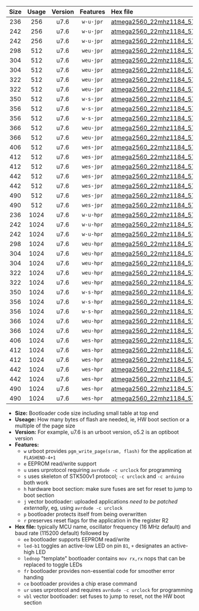 |Size|Usage|Version|Features|Hex file|
|:-:|:-:|:-:|:-:|:--|
|236|256|u7.6|`w-u-jpr`|[atmega2560_22mhz1184_57600bps_ur_vbl.hex](https://raw.githubusercontent.com/stefanrueger/urboot/main//atmega2560_22mhz1184_57600bps_ur_vbl.hex)|
|242|256|u7.6|`w-u-jpr`|[atmega2560_22mhz1184_57600bps_led+b7_ur_vbl.hex](https://raw.githubusercontent.com/stefanrueger/urboot/main//atmega2560_22mhz1184_57600bps_led+b7_ur_vbl.hex)|
|242|256|u7.6|`w-u-jpr`|[atmega2560_22mhz1184_57600bps_lednop_ur_vbl.hex](https://raw.githubusercontent.com/stefanrueger/urboot/main//atmega2560_22mhz1184_57600bps_lednop_ur_vbl.hex)|
|298|512|u7.6|`weu-jpr`|[atmega2560_22mhz1184_57600bps_ee_ur_vbl.hex](https://raw.githubusercontent.com/stefanrueger/urboot/main//atmega2560_22mhz1184_57600bps_ee_ur_vbl.hex)|
|304|512|u7.6|`weu-jpr`|[atmega2560_22mhz1184_57600bps_ee_led+b7_ur_vbl.hex](https://raw.githubusercontent.com/stefanrueger/urboot/main//atmega2560_22mhz1184_57600bps_ee_led+b7_ur_vbl.hex)|
|304|512|u7.6|`weu-jpr`|[atmega2560_22mhz1184_57600bps_ee_lednop_ur_vbl.hex](https://raw.githubusercontent.com/stefanrueger/urboot/main//atmega2560_22mhz1184_57600bps_ee_lednop_ur_vbl.hex)|
|322|512|u7.6|`weu-jpr`|[atmega2560_22mhz1184_57600bps_ee_led+b7_fr_ur_vbl.hex](https://raw.githubusercontent.com/stefanrueger/urboot/main//atmega2560_22mhz1184_57600bps_ee_led+b7_fr_ur_vbl.hex)|
|322|512|u7.6|`weu-jpr`|[atmega2560_22mhz1184_57600bps_ee_lednop_fr_ur_vbl.hex](https://raw.githubusercontent.com/stefanrueger/urboot/main//atmega2560_22mhz1184_57600bps_ee_lednop_fr_ur_vbl.hex)|
|350|512|u7.6|`w-s-jpr`|[atmega2560_22mhz1184_57600bps_vbl.hex](https://raw.githubusercontent.com/stefanrueger/urboot/main//atmega2560_22mhz1184_57600bps_vbl.hex)|
|356|512|u7.6|`w-s-jpr`|[atmega2560_22mhz1184_57600bps_led+b7_vbl.hex](https://raw.githubusercontent.com/stefanrueger/urboot/main//atmega2560_22mhz1184_57600bps_led+b7_vbl.hex)|
|356|512|u7.6|`w-s-jpr`|[atmega2560_22mhz1184_57600bps_lednop_vbl.hex](https://raw.githubusercontent.com/stefanrueger/urboot/main//atmega2560_22mhz1184_57600bps_lednop_vbl.hex)|
|366|512|u7.6|`weu-jpr`|[atmega2560_22mhz1184_57600bps_ee_led+b7_fr_ce_ur_vbl.hex](https://raw.githubusercontent.com/stefanrueger/urboot/main//atmega2560_22mhz1184_57600bps_ee_led+b7_fr_ce_ur_vbl.hex)|
|366|512|u7.6|`weu-jpr`|[atmega2560_22mhz1184_57600bps_ee_lednop_fr_ce_ur_vbl.hex](https://raw.githubusercontent.com/stefanrueger/urboot/main//atmega2560_22mhz1184_57600bps_ee_lednop_fr_ce_ur_vbl.hex)|
|406|512|u7.6|`wes-jpr`|[atmega2560_22mhz1184_57600bps_ee_vbl.hex](https://raw.githubusercontent.com/stefanrueger/urboot/main//atmega2560_22mhz1184_57600bps_ee_vbl.hex)|
|412|512|u7.6|`wes-jpr`|[atmega2560_22mhz1184_57600bps_ee_led+b7_vbl.hex](https://raw.githubusercontent.com/stefanrueger/urboot/main//atmega2560_22mhz1184_57600bps_ee_led+b7_vbl.hex)|
|412|512|u7.6|`wes-jpr`|[atmega2560_22mhz1184_57600bps_ee_lednop_vbl.hex](https://raw.githubusercontent.com/stefanrueger/urboot/main//atmega2560_22mhz1184_57600bps_ee_lednop_vbl.hex)|
|442|512|u7.6|`wes-jpr`|[atmega2560_22mhz1184_57600bps_ee_led+b7_fr_vbl.hex](https://raw.githubusercontent.com/stefanrueger/urboot/main//atmega2560_22mhz1184_57600bps_ee_led+b7_fr_vbl.hex)|
|442|512|u7.6|`wes-jpr`|[atmega2560_22mhz1184_57600bps_ee_lednop_fr_vbl.hex](https://raw.githubusercontent.com/stefanrueger/urboot/main//atmega2560_22mhz1184_57600bps_ee_lednop_fr_vbl.hex)|
|490|512|u7.6|`wes-jpr`|[atmega2560_22mhz1184_57600bps_ee_led+b7_fr_ce_vbl.hex](https://raw.githubusercontent.com/stefanrueger/urboot/main//atmega2560_22mhz1184_57600bps_ee_led+b7_fr_ce_vbl.hex)|
|490|512|u7.6|`wes-jpr`|[atmega2560_22mhz1184_57600bps_ee_lednop_fr_ce_vbl.hex](https://raw.githubusercontent.com/stefanrueger/urboot/main//atmega2560_22mhz1184_57600bps_ee_lednop_fr_ce_vbl.hex)|
|236|1024|u7.6|`w-u-hpr`|[atmega2560_22mhz1184_57600bps_ur.hex](https://raw.githubusercontent.com/stefanrueger/urboot/main//atmega2560_22mhz1184_57600bps_ur.hex)|
|242|1024|u7.6|`w-u-hpr`|[atmega2560_22mhz1184_57600bps_led+b7_ur.hex](https://raw.githubusercontent.com/stefanrueger/urboot/main//atmega2560_22mhz1184_57600bps_led+b7_ur.hex)|
|242|1024|u7.6|`w-u-hpr`|[atmega2560_22mhz1184_57600bps_lednop_ur.hex](https://raw.githubusercontent.com/stefanrueger/urboot/main//atmega2560_22mhz1184_57600bps_lednop_ur.hex)|
|298|1024|u7.6|`weu-hpr`|[atmega2560_22mhz1184_57600bps_ee_ur.hex](https://raw.githubusercontent.com/stefanrueger/urboot/main//atmega2560_22mhz1184_57600bps_ee_ur.hex)|
|304|1024|u7.6|`weu-hpr`|[atmega2560_22mhz1184_57600bps_ee_led+b7_ur.hex](https://raw.githubusercontent.com/stefanrueger/urboot/main//atmega2560_22mhz1184_57600bps_ee_led+b7_ur.hex)|
|304|1024|u7.6|`weu-hpr`|[atmega2560_22mhz1184_57600bps_ee_lednop_ur.hex](https://raw.githubusercontent.com/stefanrueger/urboot/main//atmega2560_22mhz1184_57600bps_ee_lednop_ur.hex)|
|322|1024|u7.6|`weu-hpr`|[atmega2560_22mhz1184_57600bps_ee_led+b7_fr_ur.hex](https://raw.githubusercontent.com/stefanrueger/urboot/main//atmega2560_22mhz1184_57600bps_ee_led+b7_fr_ur.hex)|
|322|1024|u7.6|`weu-hpr`|[atmega2560_22mhz1184_57600bps_ee_lednop_fr_ur.hex](https://raw.githubusercontent.com/stefanrueger/urboot/main//atmega2560_22mhz1184_57600bps_ee_lednop_fr_ur.hex)|
|350|1024|u7.6|`w-s-hpr`|[atmega2560_22mhz1184_57600bps.hex](https://raw.githubusercontent.com/stefanrueger/urboot/main//atmega2560_22mhz1184_57600bps.hex)|
|356|1024|u7.6|`w-s-hpr`|[atmega2560_22mhz1184_57600bps_led+b7.hex](https://raw.githubusercontent.com/stefanrueger/urboot/main//atmega2560_22mhz1184_57600bps_led+b7.hex)|
|356|1024|u7.6|`w-s-hpr`|[atmega2560_22mhz1184_57600bps_lednop.hex](https://raw.githubusercontent.com/stefanrueger/urboot/main//atmega2560_22mhz1184_57600bps_lednop.hex)|
|366|1024|u7.6|`weu-hpr`|[atmega2560_22mhz1184_57600bps_ee_led+b7_fr_ce_ur.hex](https://raw.githubusercontent.com/stefanrueger/urboot/main//atmega2560_22mhz1184_57600bps_ee_led+b7_fr_ce_ur.hex)|
|366|1024|u7.6|`weu-hpr`|[atmega2560_22mhz1184_57600bps_ee_lednop_fr_ce_ur.hex](https://raw.githubusercontent.com/stefanrueger/urboot/main//atmega2560_22mhz1184_57600bps_ee_lednop_fr_ce_ur.hex)|
|406|1024|u7.6|`wes-hpr`|[atmega2560_22mhz1184_57600bps_ee.hex](https://raw.githubusercontent.com/stefanrueger/urboot/main//atmega2560_22mhz1184_57600bps_ee.hex)|
|412|1024|u7.6|`wes-hpr`|[atmega2560_22mhz1184_57600bps_ee_led+b7.hex](https://raw.githubusercontent.com/stefanrueger/urboot/main//atmega2560_22mhz1184_57600bps_ee_led+b7.hex)|
|412|1024|u7.6|`wes-hpr`|[atmega2560_22mhz1184_57600bps_ee_lednop.hex](https://raw.githubusercontent.com/stefanrueger/urboot/main//atmega2560_22mhz1184_57600bps_ee_lednop.hex)|
|442|1024|u7.6|`wes-hpr`|[atmega2560_22mhz1184_57600bps_ee_led+b7_fr.hex](https://raw.githubusercontent.com/stefanrueger/urboot/main//atmega2560_22mhz1184_57600bps_ee_led+b7_fr.hex)|
|442|1024|u7.6|`wes-hpr`|[atmega2560_22mhz1184_57600bps_ee_lednop_fr.hex](https://raw.githubusercontent.com/stefanrueger/urboot/main//atmega2560_22mhz1184_57600bps_ee_lednop_fr.hex)|
|490|1024|u7.6|`wes-hpr`|[atmega2560_22mhz1184_57600bps_ee_led+b7_fr_ce.hex](https://raw.githubusercontent.com/stefanrueger/urboot/main//atmega2560_22mhz1184_57600bps_ee_led+b7_fr_ce.hex)|
|490|1024|u7.6|`wes-hpr`|[atmega2560_22mhz1184_57600bps_ee_lednop_fr_ce.hex](https://raw.githubusercontent.com/stefanrueger/urboot/main//atmega2560_22mhz1184_57600bps_ee_lednop_fr_ce.hex)|

- **Size:** Bootloader code size including small table at top end
- **Useage:** How many bytes of flash are needed, ie, HW boot section or a multiple of the page size
- **Version:** For example, u7.6 is an urboot version, o5.2 is an optiboot version
- **Features:**
  + `w` urboot provides `pgm_write_page(sram, flash)` for the application at `FLASHEND-4+1`
  + `e` EEPROM read/write support
  + `u` uses urprotocol requiring `avrdude -c urclock` for programming
  + `s` uses skeleton of STK500v1 protocol; `-c urclock` and `-c arduino` both work
  + `h` hardware boot section: make sure fuses are set for reset to jump to boot section
  + `j` vector bootloader: uploaded applications *need to be patched externally*, eg, using `avrdude -c urclock`
  + `p` bootloader protects itself from being overwritten
  + `r` preserves reset flags for the application in the register R2
- **Hex file:** typically MCU name, oscillator frequency (16 MHz default) and baud rate (115200 default) followed by
  + `ee` bootloader supports EEPROM read/write
  + `led-b1` toggles an active-low LED on pin `B1`, `+` designates an active-high LED
  + `lednop` "template" bootloader contains `mov rx,rx` nops that can be replaced to toggle LEDs
  + `fr` bootloader provides non-essential code for smoother error handing
  + `ce` bootloader provides a chip erase command
  + `ur` uses urprotocol and requires `avrdude -c urclock` for programming
  + `vbl` vector bootloader: set fuses to jump to reset, not the HW boot section
